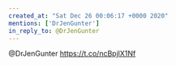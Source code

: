 ```yaml
---
created_at: "Sat Dec 26 00:06:17 +0000 2020"
mentions: ['DrJenGunter']
in_reply_to: @DrJenGunter
---
```


@DrJenGunter https://t.co/ncBpjlX1Nf